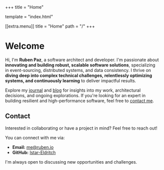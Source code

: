 +++
title = "Home"

template = "index.html"

[[extra.menu]]
  title = "Home"
  path = "/"
+++

# Welcome

Hi, I'm **Ruben Paz**, a software architect and developer. I'm passionate about **innovating and building robust, scalable software solutions**, specializing in event-sourcing, distributed systems, and data consistency. I thrive on **diving deep into complex technical challenges, relentlessly optimizing systems, and continuously learning** to deliver impactful results.

Explore my [journal](/journal) and [blog](/blog) for insights into my work, architectural decisions, and ongoing explorations. If you're looking for an expert in building resilient and high-performance software, feel free to [contact me](#contact).

## Contact

Interested in collaborating or have a project in mind? Feel free to reach out!

You can connect with me via:

*   **Email:** [me@ruben.io](mailto://me@ruben.io)
*   **GitHub:** [Istar-Eldritch](https://github.com/Istar-Eldritch)

I'm always open to discussing new opportunities and challenges.

